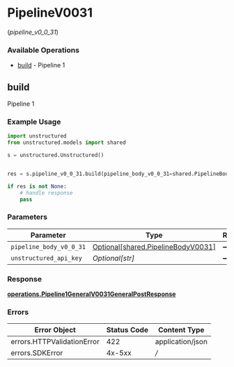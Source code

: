 # PipelineV0031
(*pipeline_v0_0_31*)

### Available Operations

* [build](#build) - Pipeline 1

## build

Pipeline 1

### Example Usage

```python
import unstructured
from unstructured.models import shared

s = unstructured.Unstructured()


res = s.pipeline_v0_0_31.build(pipeline_body_v0_0_31=shared.PipelineBodyV0031(), unstructured_api_key='<value>')

if res is not None:
    # handle response
    pass

```

### Parameters

| Parameter                                                                      | Type                                                                           | Required                                                                       | Description                                                                    |
| ------------------------------------------------------------------------------ | ------------------------------------------------------------------------------ | ------------------------------------------------------------------------------ | ------------------------------------------------------------------------------ |
| `pipeline_body_v0_0_31`                                                        | [Optional[shared.PipelineBodyV0031]](../../models/shared/pipelinebodyv0031.md) | :heavy_minus_sign:                                                             | N/A                                                                            |
| `unstructured_api_key`                                                         | *Optional[str]*                                                                | :heavy_minus_sign:                                                             | N/A                                                                            |


### Response

**[operations.Pipeline1GeneralV0031GeneralPostResponse](../../models/operations/pipeline1generalv0031generalpostresponse.md)**
### Errors

| Error Object               | Status Code                | Content Type               |
| -------------------------- | -------------------------- | -------------------------- |
| errors.HTTPValidationError | 422                        | application/json           |
| errors.SDKError            | 4x-5xx                     | */*                        |
